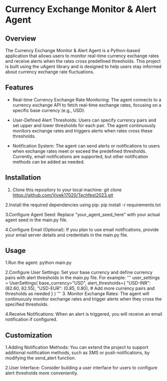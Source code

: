 # Currency Exchange Monitor & Alert Agent

## Overview

The Currency Exchange Monitor & Alert Agent is a Python-based application that allows users to monitor real-time currency exchange rates and receive alerts when the rates cross predefined thresholds. This project is built using the uAgent library and is designed to help users stay informed about currency exchange rate fluctuations.

## Features

- Real-time Currency Exchange Rate Monitoring: The agent connects to a currency exchange API to fetch real-time exchange rates, focusing on a specific base currency (e.g., USD).

- User-Defined Alert Thresholds: Users can specify currency pairs and set upper and lower thresholds for each pair. The agent continuously monitors exchange rates and triggers alerts when rates cross these thresholds.

- Notification System: The agent can send alerts or notifications to users when exchange rates meet or exceed the predefined thresholds. Currently, email notifications are supported, but other notification methods can be added as needed.

## Installation

1. Clone this repository to your local machine: git clone https://github.com/Vivek17020/Techfest2023.git

2.Install the required dependencies using pip:
pip install -r requirements.txt

3.Configure Agent Seed: Replace "your_agent_seed_here" with your actual agent seed in the main.py file.

4.Configure Email (Optional): If you plan to use email notifications, provide your email server details and credentials in the main.py file.

## Usage

1.Run the agent:
python main.py

2.Configure User Settings: Set your base currency and define currency pairs with alert thresholds in the main.py file. For example:
'''
user_settings = UserSettings(
    base_currency="USD",
    alert_thresholds={
        "USD-INR": (82.60, 82.55),
        "USD-EUR": (0.85, 0.80),
        # Add more currency pairs and thresholds as needed
    }
)
'''
3. Monitor Exchange Rates: The agent will continuously monitor exchange rates and trigger alerts when they cross the specified thresholds.

4.Receive Notifications: When an alert is triggered, you will receive an email notification if configured.

## Customization
1.Adding Notification Methods: You can extend the project to support additional notification methods, such as SMS or push notifications, by modifying the send_alert function.

2.User Interface: Consider building a user interface for users to configure alert thresholds more conveniently.
